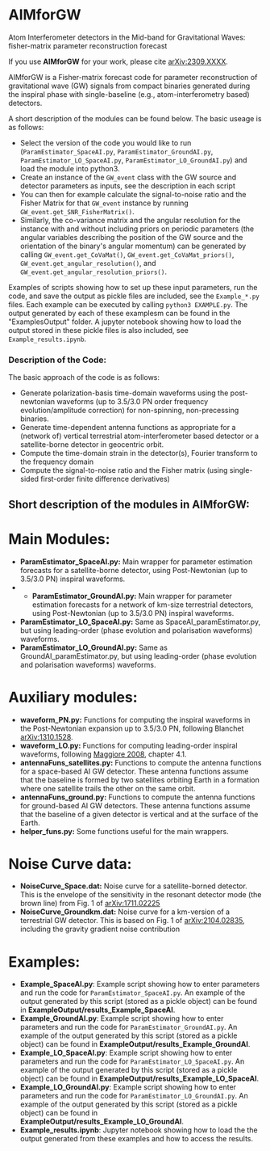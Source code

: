 # AIMforGW
Atom Interferometer detectors in the Mid-band for Gravitational Waves: fisher-matrix parameter reconstruction forecast

If you use **AIMforGW** for your work, please cite [arXiv:2309.XXXX](https://arxiv.org/abs/2309.XXXXX).

AIMforGW is a Fisher-matrix forecast code for parameter reconstruction of gravitational wave (GW) signals from compact binaries generated during the inspiral phase with single-baseline (e.g., atom-interferometry based) detectors.

A short description of the modules can be found below. 
The basic useage is as follows:
- Select the version of the code you would like to run (`ParamEstimator_SpaceAI.py`,  `ParamEstimator_GroundAI.py`, `ParamEstimator_LO_SpaceAI.py`,  `ParamEstimator_LO_GroundAI.py`) and load the module into python3.
- Create an instance of the `GW_event` class with the GW source and detector parameters as inputs, see the description in each script
- You can then for example calculate the signal-to-noise ratio and the Fisher Matrix for that `GW_event` instance by running `GW_event.get_SNR_FisherMatrix()`.
- Similarly, the co-variance matrix and the angular resolution for the instance with and without including priors on periodic parameters (the angular variables describing the position of the GW source and the orientation of the binary's angular momentum) can be generated by calling `GW_event.get_CoVaMat()`, `GW_event.get_CoVaMat_priors()`, `GW_event.get_angular_resolution()`, and `GW_event.get_angular_resolution_priors()`.

Examples of scripts showing how to set up these input parameters, run the code, and save the output as pickle files are included, see the `Example_*.py` files. Each example can be executed by calling `python3 EXAMPLE.py`. The output generated by each of these examplesm can be found in the "ExamplesOutput" folder. A jupyter notebook showing how to load the output stored in these pickle files is also included, see `Example_results.ipynb`.

### Description of the Code:
The basic approach of the code is as follows:
- Generate polarization-basis time-domain waveforms using the post-newtonian waveforms (up to 3.5/3.0 PN order frequency evolution/amplitude correction) for non-spinning, non-precessing binaries.
- Generate time-dependent antenna functions as appropriate for a (network of) vertical terrestrial atom-interferometer based detector or a satellite-borne detector in geocentric orbit.
- Compute the time-domain strain in the detector(s), Fourier transform to the frequency domain
- Compute the signal-to-noise ratio and the Fisher matrix (using single-sided first-order finite difference derivatives)

## Short description of the modules in **AIMforGW**:
# Main Modules:
- **ParamEstimator_SpaceAI.py:** Main wrapper for parameter estimation forecasts for a satellite-borne detector, using Post-Newtonian (up to 3.5/3.0 PN) inspiral waveforms.
- - **ParamEstimator_GroundAI.py:** Main wrapper for parameter estimation forecasts for a network of km-size terrestrial detectors, using Post-Newtonian (up to 3.5/3.0 PN) inspiral waveforms.
- **ParamEstimator_LO_SpaceAI.py:** Same as SpaceAI_paramEstimator.py, but using leading-order (phase evolution and polarisation waveforms) waveforms.
- **ParamEstimator_LO_GroundAI.py:** Same as GroundAI_paramEstimator.py, but using leading-order (phase evolution and polarisation waveforms) waveforms.

# Auxiliary modules:
- **waveform_PN.py:** Functions for computing the inspiral waveforms in the Post-Newtonian expansion up to 3.5/3.0 PN, following Blanchet [arXiv:1310.1528](https://arxiv.org/abs/1310.1528).
- **waveform_LO.py:** Functions for computing leading-order inspiral waveforms, following [Maggiore 2008](https://oxford.universitypressscholarship.com/view/10.1093/acprof:oso/9780198570745.001.0001/acprof-9780198570745), chapter 4.1.
- **antennaFuns_satellites.py:** Functions to compute the antenna functions for a space-based AI GW detector. These antenna functions assume that the baseline is formed by two satellites orbiting Earth in a formation where one satellite trails the other on the same orbit.
- **antennaFuns_ground.py:** Functions to compute the antenna functions for ground-based AI GW detectors. These antenna functions assume that the baseline of a given detector is vertical and at the surface of the Earth.
- **helper_funs.py:** Some functions useful for the main wrappers.

# Noise Curve data:
- **NoiseCurve_Space.dat:** Noise curve for a satellite-borned detector. This is the envelope of the sensitivity in the resonant detector mode (the brown line) from Fig. 1 of [arXiv:1711.02225](https://arxiv.org/abs/1711.02225)
- **NoiseCurve_Groundkm.dat:** Noise curve for a km-version of a terrestrial GW detector. This is based on Fig. 1 of [arXiv:2104.02835](https://arxiv.org/abs/2104.02835), including the gravity gradient noise contribution

# Examples:
- **Example_SpaceAI.py**: Example script showing how to enter parameters and run the code for `ParamEstimator_SpaceAI.py`. An example of the output generated by this script (stored as a pickle object) can be found in **ExampleOutput/results_Example_SpaceAI**.
- **Example_GroundAI.py**: Example script showing how to enter parameters and run the code for `ParamEstimator_GroundAI.py`. An example of the output generated by this script (stored as a pickle object) can be found in **ExampleOutput/results_Example_GroundAI**.
- **Example_LO_SpaceAI.py**: Example script showing how to enter parameters and run the code for `ParamEstimator_LO_SpaceAI.py`. An example of the output generated by this script (stored as a pickle object) can be found in **ExampleOutput/results_Example_LO_SpaceAI**.
- **Example_LO_GroundAI.py**: Example script showing how to enter parameters and run the code for `ParamEstimator_LO_GroundAI.py`. An example of the output generated by this script (stored as a pickle object) can be found in **ExampleOutput/results_Example_LO_GroundAI**.
- **Example_results.ipynb**: Jupyter notebook showing how to load the the output generated from these examples and how to access the results.
